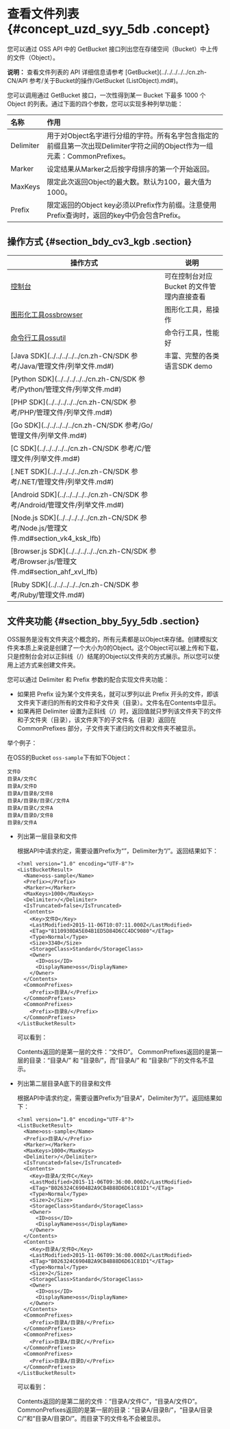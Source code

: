 # 查看文件列表 {#concept_uzd_syy_5db .concept}

您可以通过 OSS API 中的 GetBucket 接口列出您在存储空间（Bucket）中上传的文件（Object）。

**说明：** 查看文件列表的 API 详细信息请参考 [GetBucket](../../../../../cn.zh-CN/API 参考/关于Bucket的操作/GetBucket (ListObject).md#)。

您可以调用通过 GetBucket 接口，一次性得到某一 Bucket 下最多 1000 个 Object 的列表。通过下面的四个参数，您可以实现多种列举功能：

|名称|作用|
|:-|:-|
|Delimiter|用于对Object名字进行分组的字符。所有名字包含指定的前缀且第一次出现Delimiter字符之间的Object作为一组元素：CommonPrefixes。|
|Marker|设定结果从Marker之后按字母排序的第一个开始返回。|
|MaxKeys|限定此次返回Object的最大数。默认为100，最大值为1000。|
|Prefix|限定返回的Object key必须以Prefix作为前缀。注意使用Prefix查询时，返回的key中仍会包含Prefix。|

## 操作方式 {#section_bdy_cv3_kgb .section}

|操作方式|说明|
|----|--|
|[控制台](https://oss.console.aliyun.com/overview)|可在控制台对应 Bucket 的文件管理内直接查看|
|[图形化工具ossbrowser](../../../../../cn.zh-CN/常用工具/图形化管理工具ossbrowser/快速开始.md#)|图形化工具，易操作|
|[命令行工具ossutil](../../../../../cn.zh-CN/常用工具/命令行工具ossutil/有关Bucket的命令.md#ul_imw_f3s_vdb)|命令行工具，性能好|
|[Java SDK](../../../../../cn.zh-CN/SDK 参考/Java/管理文件/列举文件.md#)|丰富、完整的各类语言SDK demo|
|[Python SDK](../../../../../cn.zh-CN/SDK 参考/Python/管理文件/列举文件.md#)|
|[PHP SDK](../../../../../cn.zh-CN/SDK 参考/PHP/管理文件/列举文件.md#)|
|[Go SDK](../../../../../cn.zh-CN/SDK 参考/Go/管理文件/列举文件.md#)|
|[C SDK](../../../../../cn.zh-CN/SDK 参考/C/管理文件/列举文件.md#)|
|[.NET SDK](../../../../../cn.zh-CN/SDK 参考/.NET/管理文件/列举文件.md#)|
|[Android SDK](../../../../../cn.zh-CN/SDK 参考/Android/管理文件/列举文件.md#)|
|[Node.js SDK](../../../../../cn.zh-CN/SDK 参考/Node.js/管理文件.md#section_vk4_ksk_lfb)|
|[Browser.js SDK](../../../../../cn.zh-CN/SDK 参考/Browser.js/管理文件.md#section_ahf_xvl_lfb)|
|[Ruby SDK](../../../../../cn.zh-CN/SDK 参考/Ruby/管理文件.md#)|

## 文件夹功能 {#section_bby_5yy_5db .section}

OSS服务是没有文件夹这个概念的，所有元素都是以Object来存储。创建模拟文件夹本质上来说是创建了一个大小为0的Object。这个Object可以被上传和下载，只是控制台会对以正斜线（/）结尾的Object以文件夹的方式展示。所以您可以使用上述方式来创建文件夹。

您可以通过 Delimiter 和 Prefix 参数的配合实现文件夹功能：

-   如果把 Prefix 设为某个文件夹名，就可以罗列以此 Prefix 开头的文件，即该文件夹下递归的所有的文件和子文件夹（目录）。文件名在Contents中显示。
-   如果再把 Delimiter 设置为正斜线（/）时，返回值就只罗列该文件夹下的文件和子文件夹（目录），该文件夹下的子文件名（目录）返回在 CommonPrefixes 部分，子文件夹下递归的文件和文件夹不被显示。

举个例子：

在OSS的Bucket `oss-sample`下有如下Object：

```
文件D
目录A/文件C
目录A/文件D
目录A/目录B/文件B
目录A/目录B/目录C/文件A
目录A/目录C/文件A
目录A/目录D/文件B
目录B/文件A
```

-   列出第一层目录和文件

    根据API中请求约定，需要设置Prefix为“”，Delimiter为“/”。返回结果如下：

    ```
    <?xml version="1.0" encoding="UTF-8"?>
    <ListBucketResult>
      <Name>oss-sample</Name>
      <Prefix></Prefix>
      <Marker></Marker>
      <MaxKeys>1000</MaxKeys>
      <Delimiter>/</Delimiter>
      <IsTruncated>false</IsTruncated>
      <Contents>
        <Key>文件D</Key>
        <LastModified>2015-11-06T10:07:11.000Z</LastModified>
        <ETag>"8110930DA5E04B1ED5D84D6CC4DC9080"</ETag>
        <Type>Normal</Type>
        <Size>3340</Size>
        <StorageClass>Standard</StorageClass>
        <Owner>
          <ID>oss</ID>
          <DisplayName>oss</DisplayName>
        </Owner>
      </Contents>
      <CommonPrefixes>
        <Prefix>目录A/</Prefix>
      </CommonPrefixes>
      <CommonPrefixes>
        <Prefix>目录B/</Prefix>
      </CommonPrefixes>
    </ListBucketResult>
    ```

    可以看到：

    Contents返回的是第一层的文件：“文件D”。 CommonPrefixes返回的是第一层的目录：“目录A/” 和 “目录B/”，而“目录A/” 和 “目录B/”下的文件名不显示。

-   列出第二层目录A底下的目录和文件

    根据API中请求约定，需要设置Prefix为“目录A”，Delimiter为“/”。返回结果如下：

    ```
    <?xml version="1.0" encoding="UTF-8"?>
    <ListBucketResult>
      <Name>oss-sample</Name>
      <Prefix>目录A/</Prefix>
      <Marker></Marker>
      <MaxKeys>1000</MaxKeys>
      <Delimiter>/</Delimiter>
      <IsTruncated>false</IsTruncated>
      <Contents>
        <Key>目录A/文件C</Key>
        <LastModified>2015-11-06T09:36:00.000Z</LastModified>
        <ETag>"B026324C6904B2A9CB4B88D6D61C81D1"</ETag>
        <Type>Normal</Type>
        <Size>2</Size>
        <StorageClass>Standard</StorageClass>
        <Owner>
          <ID>oss</ID>
          <DisplayName>oss</DisplayName>
        </Owner>
      </Contents>
      <Contents>
        <Key>目录A/文件D</Key>
        <LastModified>2015-11-06T09:36:00.000Z</LastModified>
        <ETag>"B026324C6904B2A9CB4B88D6D61C81D1"</ETag>
        <Type>Normal</Type>
        <Size>2</Size>
        <StorageClass>Standard</StorageClass>
        <Owner>
          <ID>oss</ID>
          <DisplayName>oss</DisplayName>
        </Owner>
      </Contents>
      <CommonPrefixes>
        <Prefix>目录A/目录B/</Prefix>
      </CommonPrefixes>
      <CommonPrefixes>
        <Prefix>目录A/目录C/</Prefix>
      </CommonPrefixes>
      <CommonPrefixes>
        <Prefix>目录A/目录D/</Prefix>
      </CommonPrefixes>
    </ListBucketResult>
    ```

    可以看到：

    Contents返回的是第二层的文件：“目录A/文件C”，“目录A/文件D”。 CommonPrefixes返回的是第一层的目录：“目录A/目录B/”，“目录A/目录C/”和“目录A/目录D/”。而目录下的文件名不会被显示。


